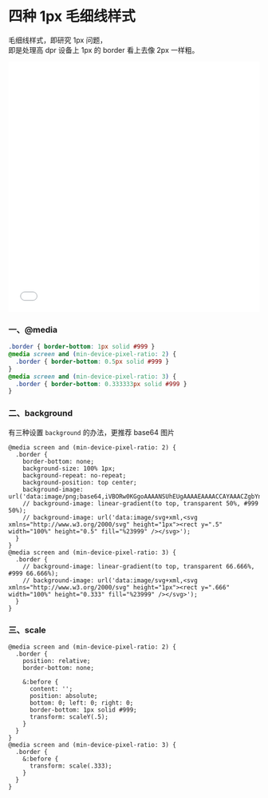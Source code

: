 # 四种 1px 毛细线样式

毛细线样式，即研究 1px 问题，  
即是处理高 dpr 设备上 1px 的 border 看上去像 2px 一样粗。

<iframe height="500" style="width: 100%;" scrolling="no" title="1px border" src="//codepen.io/foreverZ133/embed/OJLNezZ/?height=265&theme-id=0&default-tab=css,result" frameborder="no" allowtransparency="true" allowfullscreen="true">
  See the Pen <a href='https://codepen.io/foreverZ133/pen/OJLNezZ/'>1px border</a> by 张永恒
  (<a href='https://codepen.io/foreverZ133'>@foreverZ133</a>) on <a href='https://codepen.io'>CodePen</a>.
</iframe>

### 一、@media
```css
.border { border-bottom: 1px solid #999 }
@media screen and (min-device-pixel-ratio: 2) {
  .border { border-bottom: 0.5px solid #999 }
}
@media screen and (min-device-pixel-ratio: 3) {
  .border { border-bottom: 0.333333px solid #999 }
}
```

### 二、background

有三种设置 `background` 的办法，更推荐 base64 图片

```less
@media screen and (min-device-pixel-ratio: 2) {
  .border {
    border-bottom: none;
    background-size: 100% 1px;
    background-repeat: no-repeat;
    background-position: top center;
    background-image: url('data:image/png;base64,iVBORw0KGgoAAAANSUhEUgAAAAEAAAACCAYAAACZgbYnAAAAAXNSR0IArs4c6QAAAARnQU1BAACxjwv8YQUAAAAJcEhZcwAADsMAAA7DAcdvqGQAAAAQSURBVBhXY5g5c+Z/BhAAABRcAsvqBShzAAAAAElFTkSuQmCC');
    // background-image: linear-gradient(to top, transparent 50%, #999 50%);
    // background-image: url('data:image/svg+xml,<svg xmlns="http://www.w3.org/2000/svg" height="1px"><rect y=".5" width="100%" height="0.5" fill="%23999" /></svg>');
  }
}
@media screen and (min-device-pixel-ratio: 3) {
  .border {
    // background-image: linear-gradient(to top, transparent 66.666%, #999 66.666%);
    // background-image: url('data:image/svg+xml,<svg xmlns="http://www.w3.org/2000/svg" height="1px"><rect y=".666" width="100%" height="0.333" fill="%23999" /></svg>');
  }
}
```

### 三、scale
```less
@media screen and (min-device-pixel-ratio: 2) {
  .border {
    position: relative;
    border-bottom: none;

    &:before {
      content: '';
      position: absolute;
      bottom: 0; left: 0; right: 0;
      border-bottom: 1px solid #999;
      transform: scaleY(.5);
    }
  }
}
@media screen and (min-device-pixel-ratio: 3) {
  .border {
    &:before {
      transform: scale(.333);
    }
  }
}
```